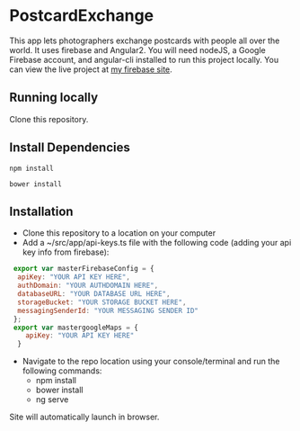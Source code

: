 # PostcardExchange

This app lets photographers exchange postcards with people all over the world. It uses firebase and Angular2. You will need nodeJS, a Google Firebase account, and angular-cli installed to run this project locally. You can view the live project at [my firebase site](https://postcardexchange-1488491588529.firebaseapp.com/#/).

## Running locally

Clone this repository.

## Install Dependencies
```
npm install
```

```
bower install
```

## Installation
  * Clone this repository to a location on your computer
  * Add a ~/src/app/api-keys.ts file with the following code (adding your api key info from firebase):
  ```javascript
   export var masterFirebaseConfig = {
    apiKey: "YOUR API KEY HERE",
    authDomain: "YOUR AUTHDOMAIN HERE",
    databaseURL: "YOUR DATABASE URL HERE",
    storageBucket: "YOUR STORAGE BUCKET HERE",
    messagingSenderId: "YOUR MESSAGING SENDER ID"
   };
   export var mastergoogleMaps = {
      apiKey: "YOUR API KEY HERE"
    }
  ```
  * Navigate to the repo location using your console/terminal and run the following commands:
    * npm install
    * bower install
    * ng serve

Site will automatically launch in browser.
